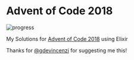 # Advent of Code 2018

![progress](http://progressed.io/bar/44 "progress")

My Solutions for [Advent of Code 2018](https://adventofcode.com/2018) using Elixir

Thanks for [@gdevincenzi](https://github.com/gdevincenzi) for suggesting me this!
